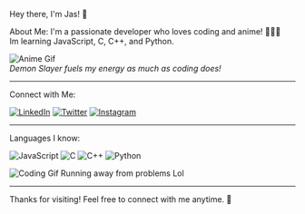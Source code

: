  Hey there, I'm Jas! 👋

About Me:
I'm a passionate developer who loves coding and anime! 🧑‍💻✨  
Im learning JavaScript, C, C++, and Python.

![Anime Gif](https://media.tenor.com/qxsQpk34ONoAAAAM/g%C3%BCnayd%C4%B1n-g%C3%BCl.gif)  
*Demon Slayer fuels my energy as much as coding does!*

---

 Connect with Me:

[![LinkedIn](https://img.shields.io/badge/LinkedIn-blue?style=for-the-badge&logo=linkedin)](https://www.linkedin.com/in/jas-gandhi-265585202/)
[![Twitter](https://img.shields.io/badge/Twitter-blue?style=for-the-badge&logo=twitter)](https://x.com/Grandslayerr)
[![Instagram](https://img.shields.io/badge/Instagram-purple?style=for-the-badge&logo=instagram)](https://www.instagram.com/__jas.g__/)

---

 Languages I know:

![JavaScript](https://img.shields.io/badge/JavaScript-yellow?style=for-the-badge&logo=javascript&logoColor=white)
![C](https://img.shields.io/badge/C-00599C?style=for-the-badge&logo=c&logoColor=white)
![C++](https://img.shields.io/badge/C++-00599C?style=for-the-badge&logo=cplusplus&logoColor=white)
![Python](https://img.shields.io/badge/Python-blue?style=for-the-badge&logo=python&logoColor=white)

![Coding Gif](https://media.tenor.com/cJtDhl2-MP0AAAAi/goku-dragon-ball.gif) Running away from problems Lol

---

Thanks for visiting! Feel free to connect with me anytime. 🚀
